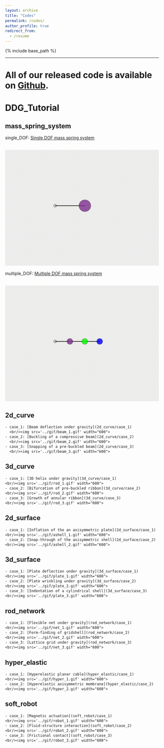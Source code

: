 ```yaml
---
layout: archive
title: "Codes"
permalink: /codes/
author_profile: true
redirect_from:
  - /resume
---
```


{% include base_path %}

---

# All of our released code is available on [Github](https://github.com/weicheng-huang-mechanics?tab=repositories).

# DDG_Tutorial

## mass_spring_system
single_DOF: [Single DOF mass spring system](mass_spring_system/single_DOF)

<br/><img src='../gif/dof_single.gif' width="600">

multiple_DOF: [Multiple DOF mass spring system](mass_spring_system/multiple_DOF)

<br/><img src='../gif/dof_multiple.gif' width="600">
  
## 2d_curve
    - case_1: [Beam deflection under gravity](2d_curve/case_1)
      <br/><img src='../gif/beam_1.gif' width="600">
    - case_2: [Buckling of a compressive beam](2d_curve/case_2)
      <br/><img src='../gif/beam_2.gif' width="600">
    - case_3: [Snapping of a pre-buckled beam](2d_curve/case_3)
      <br/><img src='../gif/beam_3.gif' width="600">
  
## 3d_curve
    - case_1: [3D helix under gravity](3d_curve/case_1)
    <br/><img src='../gif/rod_1.gif' width="600">
    - case_2: [Bifurcation of pre-buckled ribbon](3d_curve/case_2)
    <br/><img src='../gif/rod_2.gif' width="600">
    - case_3: [Growth of annular ribbon](3d_curve/case_3)
    <br/><img src='../gif/rod_3.gif' width="600">
    
## 2d_surface
    - case_1: [Inflation of the an axisymmetric plate](2d_surface/case_1)
    <br/><img src='../gif/ashell_1.gif' width="600">
    - case_2: [Snap-through of the axisymmetric shell](2d_surface/case_2)
    <br/><img src='../gif/ashell_2.gif' width="600">
    
## 3d_surface
    - case_1: [Plate deflection under gravity](3d_surface/case_1)
    <br/><img src='../gif/plate_1.gif' width="600">
    - case_2: [Plate wrinkling under gravity](3d_surface/case_2)
    <br/><img src='../gif/plate_2.gif' width="600">
    - case_3: [Indentation of a cylindrical shell](3d_surface/case_3)
    <br/><img src='../gif/plate_3.gif' width="600">
  
## rod_network
    - case_1: [Flexible net under gravity](rod_network/case_1)
    <br/><img src='../gif/net_1.gif' width="600">
    - case_2: [Form-finding of gridshell](rod_network/case_2)
    <br/><img src='../gif/net_2.gif' width="600">
    - case_3: [Lattice grid under gravity](rod_network/case_3)
    <br/><img src='../gif/net_3.gif' width="600">
    
## hyper_elastic
    - case_1: [Hyperelastic planar cable](hyper_elastic/case_1)
    <br/><img src='../gif/hyper_1.gif' width="600">
    - case_2: [Hyperelastic axisymmetric membrane](hyper_elastic/case_2)
    <br/><img src='../gif/hyper_2.gif' width="600">
    
## soft_robot
    - case_1: [Magnetic actuation](soft_robot/case_1)
    <br/><img src='../gif/robot_1.gif' width="600">
    - case_2: [Fluid-structure interaction](soft_robot/case_2)
    <br/><img src='../gif/robot_2.gif' width="600">
    - case_3: [Frictional contact](soft_robot/case_3)
    <br/><img src='../gif/robot_3.gif' width="600">

